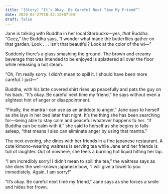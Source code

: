 ```yaml
---
title: "[Story] “It’s Okay. Be Careful Next Time My Friend”"
date: 2020-03-27T18:42:12+07:00
draft: false
---
```


Jane is talking with Buddha in her local Starbucks—yes, _that_ Buddha. “Geez,” the Buddha says, “I wonder what made the butterflies gather on that garden. Look . . . isn’t that beautiful? Look at the color of the wi—”

Suddenly there’s a glass smashing the ground. The brown and creamy beverage that was intended to be enjoyed is splattered all over the floor while releasing a hot steam.

“Oh, I’m really sorry. I didn’t mean to spill it. I should have been more careful. I just—”

Buddha, with his latte covered shirt rises up peacefully and pats the guy on his back. “It’s okay. Be careful next time my friend,” he says without even a slightest hint of anger or disappointment.

“Finally, the mantra I can use as an antidote to anger,” Jane says to herself as she lays in her bed later that night. It’s the thing she has been searching for—being able to stay calm and peaceful whatever happens to her. “If Buddha can be calm with it,” she said to herself as she begins to falls asleep, “that means I also can eliminate anger by using that mantra.”

The next evening, she dines with her friends in a fine japanese restaurant. A cute kimono-wearing waitress is serving tea while Jane and her friends is full of laughter. Out of nowhere, she feels a burning hot liquid hitting her lap.

“I am incredibly sorry! I didn’t mean to spill the tea,” the waitress says as she does the well-known japanese bow, “I will give a towel to you immediately. Again, I am sorry!”

“It’s okay. Be careful next time my friend,” Jane says as she forces a smile and hides her frown.
